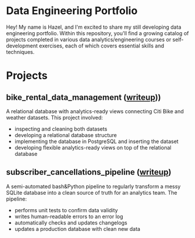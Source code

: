 # Data Engineering Portfolio
Hey! My name is Hazel, and I'm excited to share my still developing data engineering portfolio. Within this repository, you'll find a growing catalog of projects completed in various data analytics/engineering courses or self-development exercises, each of which covers essential skills and techniques.

# Projects
## bike_rental_data_management ([writeup](https://github.com/canary-jpg/data-engineering-portfolio/blob/main/bike_rental_data_management/writeup.md)))
A relational database with analytics-ready views connecting Citi Bike and weather datasets. This project involved:
* inspecting and cleaning both datasets
* developing a relational database structure
* implementing the database in PostgreSQL and inserting the dataset
* developing flexible analytics-ready views on top of the relational database

## subscriber_cancellations_pipeline ([writeup]([subscriber_cancellations_pipeline/writeups/project_article.md](https://github.com/canary-jpg/data-engineering-portfolio/blob/main/subscriber_cancellations_pipeline/writeups/project_article.md)))
A semi-automated bash&Python pipeline to regularly transform a messy SQLite database into a clean source of truth for an analytics team. The pipeline:
* performs unit tests to confirm data validity
* writes human-readable errors to an error log
* automatically checks and updates changelogs
* updates a production database with clean new data
